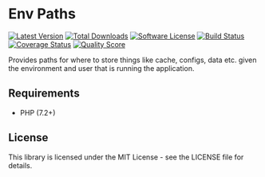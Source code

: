 Env Paths
=========

[![Latest Version](https://img.shields.io/packagist/v/bgreenacre/env-paths.svg?style=flat-square)](https://packagist.org/packages/bgreenacre/env-paths)
[![Total Downloads](https://img.shields.io/packagist/dt/bgreenacre/env-paths.svg?style=flat-square)](https://packagist.org/packages/bgreenacre/env-paths)
[![Software License](https://img.shields.io/badge/License-MIT-brightgreen.svg?style=flat-square)](LICENSE)
[![Build Status](https://img.shields.io/github/workflow/status/bgreenacre/bgreenacre-env-paths/Tests/main.svg?style=flat-square)](https://github.com/bgreenacre/bgreenacre-env-paths/actions?query=workflow%3ATests+branch%3Amain)
[![Coverage Status](https://img.shields.io/scrutinizer/coverage/g/bgreenacre/bgreenacre-env-paths.svg?style=flat-square)](https://scrutinizer-ci.com/g/bgreenacre/bgreenacre-env-paths/code-structure/)
[![Quality Score](https://img.shields.io/scrutinizer/g/bgreenacre/bgreenacre-env-paths.svg?style=flat-square)](https://scrutinizer-ci.com/g/bgreenacre/bgreenacre-env-paths)

Provides paths for where to store things like cache, configs, data etc. given the environment and user that is running the application.

Requirements
------------

 * PHP (7.2+)

License
-------

This library is licensed under the MIT License - see the LICENSE file
for details.
